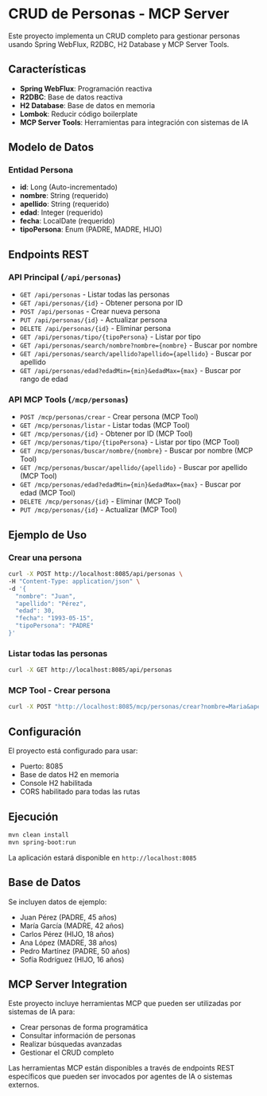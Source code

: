 # CRUD de Personas - MCP Server

Este proyecto implementa un CRUD completo para gestionar personas usando Spring WebFlux, R2DBC, H2 Database y MCP Server Tools.

## Características

- **Spring WebFlux**: Programación reactiva
- **R2DBC**: Base de datos reactiva
- **H2 Database**: Base de datos en memoria
- **Lombok**: Reducir código boilerplate
- **MCP Server Tools**: Herramientas para integración con sistemas de IA

## Modelo de Datos

### Entidad Persona
- **id**: Long (Auto-incrementado)
- **nombre**: String (requerido)
- **apellido**: String (requerido)
- **edad**: Integer (requerido)
- **fecha**: LocalDate (requerido)
- **tipoPersona**: Enum (PADRE, MADRE, HIJO)

## Endpoints REST

### API Principal (`/api/personas`)

- `GET /api/personas` - Listar todas las personas
- `GET /api/personas/{id}` - Obtener persona por ID
- `POST /api/personas` - Crear nueva persona
- `PUT /api/personas/{id}` - Actualizar persona
- `DELETE /api/personas/{id}` - Eliminar persona
- `GET /api/personas/tipo/{tipoPersona}` - Listar por tipo
- `GET /api/personas/search/nombre?nombre={nombre}` - Buscar por nombre
- `GET /api/personas/search/apellido?apellido={apellido}` - Buscar por apellido
- `GET /api/personas/edad?edadMin={min}&edadMax={max}` - Buscar por rango de edad

### API MCP Tools (`/mcp/personas`)

- `POST /mcp/personas/crear` - Crear persona (MCP Tool)
- `GET /mcp/personas/listar` - Listar todas (MCP Tool)
- `GET /mcp/personas/{id}` - Obtener por ID (MCP Tool)
- `GET /mcp/personas/tipo/{tipoPersona}` - Listar por tipo (MCP Tool)
- `GET /mcp/personas/buscar/nombre/{nombre}` - Buscar por nombre (MCP Tool)
- `GET /mcp/personas/buscar/apellido/{apellido}` - Buscar por apellido (MCP Tool)
- `GET /mcp/personas/edad?edadMin={min}&edadMax={max}` - Buscar por edad (MCP Tool)
- `DELETE /mcp/personas/{id}` - Eliminar (MCP Tool)
- `PUT /mcp/personas/{id}` - Actualizar (MCP Tool)

## Ejemplo de Uso

### Crear una persona
```bash
curl -X POST http://localhost:8085/api/personas \
-H "Content-Type: application/json" \
-d '{
  "nombre": "Juan",
  "apellido": "Pérez",
  "edad": 30,
  "fecha": "1993-05-15",
  "tipoPersona": "PADRE"
}'
```

### Listar todas las personas
```bash
curl -X GET http://localhost:8085/api/personas
```

### MCP Tool - Crear persona
```bash
curl -X POST "http://localhost:8085/mcp/personas/crear?nombre=Maria&apellido=García&edad=35&fecha=1988-03-20&tipoPersona=MADRE"
```

## Configuración

El proyecto está configurado para usar:
- Puerto: 8085
- Base de datos H2 en memoria
- Console H2 habilitada
- CORS habilitado para todas las rutas

## Ejecución

```bash
mvn clean install
mvn spring-boot:run
```

La aplicación estará disponible en `http://localhost:8085`

## Base de Datos

Se incluyen datos de ejemplo:
- Juan Pérez (PADRE, 45 años)
- María García (MADRE, 42 años)
- Carlos Pérez (HIJO, 18 años)
- Ana López (MADRE, 38 años)
- Pedro Martínez (PADRE, 50 años)
- Sofía Rodríguez (HIJO, 16 años)

## MCP Server Integration

Este proyecto incluye herramientas MCP que pueden ser utilizadas por sistemas de IA para:
- Crear personas de forma programática
- Consultar información de personas
- Realizar búsquedas avanzadas
- Gestionar el CRUD completo

Las herramientas MCP están disponibles a través de endpoints REST específicos que pueden ser invocados por agentes de IA o sistemas externos.
